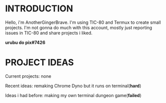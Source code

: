 # INTRODUCTION #

Hello, i'm AnotherGingerBrave.
I'm using TIC-80 and Termux to create small projects.
I'm not gonna do much with this account, mostly just reporting issues in TIC-80 and share projects i liked.

__urubu do pix#7426__

# PROJECT IDEAS #
Current projects: none

Recent ideas: remaking Chrome Dyno but it runs on terminal(__hard__)

Ideas i had before: making my own terminal dungeon game(__failed__)
